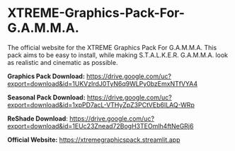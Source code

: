 # XTREME-Graphics-Pack-For-G.A.M.M.A.
The official website for the XTREME Graphics Pack For G.A.M.M.A. This pack aims to be easy to install, while making S.T.A.L.K.E.R. G.A.M.M.A. look as realistic and cinematic as possible.

**Graphics Pack Download:** https://drive.google.com/uc?export=download&id=1UKVzlrdJ0TyN6q9WLPy0bzEmxNTfVYA4

**Seasonal Pack Download:** https://drive.google.com/uc?export=download&id=1xpPD7acL-VTHyZpZ3PCtVEb6ILAQ-WRp

**ReShade Download**: https://drive.google.com/uc?export=download&id=1EUc23Znead72BogH3TEOmlh4ftNeGRj6

**Official Website:** https://xtremegraphicspack.streamlit.app
